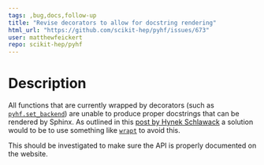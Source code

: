 ```yaml
---
tags: ,bug,docs,follow-up
title: "Revise decorators to allow for docstring rendering"
html_url: "https://github.com/scikit-hep/pyhf/issues/673"
user: matthewfeickert
repo: scikit-hep/pyhf
---
```


# Description

All functions that are currently wrapped by decorators (such as [`pyhf.set_backend`](https://scikit-hep.org/pyhf/_generated/pyhf.set_backend.html#pyhf.set_backend)) are unable to produce proper docstrings that can be rendered by Sphinx. As outlined in this [post by Hynek Schlawack](https://hynek.me/articles/decorators/) a solution would to be to use something like [`wrapt`](https://github.com/GrahamDumpleton/wrapt) to avoid this.

This should be investigated to make sure the API is properly documented on the website.